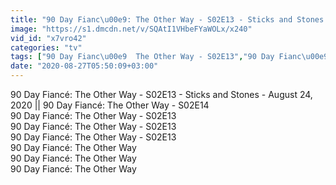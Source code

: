 ```yaml
---
title: "90 Day Fianc\u00e9: The Other Way - S02E13 - Sticks and Stones - August 24, 2020 90 Day Fianc\u00e9: The Other Way - S02E14"
image: "https://s1.dmcdn.net/v/SQAtI1VHbeFYaWOLx/x240"
vid_id: "x7vro42"
categories: "tv"
tags: ["90 Day Fianc\u00e9  The Other Way - S02E13","90 Day Fianc\u00e9  The Other Way",]
date: "2020-08-27T05:50:09+03:00"
---
```

90 Day Fiancé: The Other Way - S02E13 - Sticks and Stones - August 24, 2020 || 90 Day Fiancé: The Other Way - S02E14  <br>90 Day Fiancé: The Other Way - S02E13   <br>90 Day Fiancé: The Other Way - S02E13   <br>90 Day Fiancé: The Other Way - S02E13   <br>90 Day Fiancé: The Other Way   <br>90 Day Fiancé: The Other Way   <br>90 Day Fiancé: The Other Way
